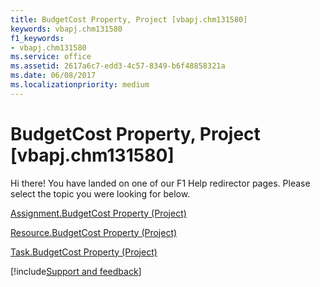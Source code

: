 ```yaml
---
title: BudgetCost Property, Project [vbapj.chm131580]
keywords: vbapj.chm131580
f1_keywords:
- vbapj.chm131580
ms.service: office
ms.assetid: 2617a6c7-edd3-4c57-8349-b6f48858321a
ms.date: 06/08/2017
ms.localizationpriority: medium
---
```



# BudgetCost Property, Project [vbapj.chm131580]

Hi there! You have landed on one of our F1 Help redirector pages. Please select the topic you were looking for below.

[Assignment.BudgetCost Property (Project)](https://msdn.microsoft.com/library/1f7ec7dd-8733-7050-e038-29a917f155ff%28Office.15%29.aspx)

[Resource.BudgetCost Property (Project)](https://msdn.microsoft.com/library/0974e804-46bd-c45a-ceda-dcc56aed511d%28Office.15%29.aspx)

[Task.BudgetCost Property (Project)](https://msdn.microsoft.com/library/ed03fd97-8cf5-6c5d-c064-2c69c45c61db%28Office.15%29.aspx)

[!include[Support and feedback](~/includes/feedback-boilerplate.md)]